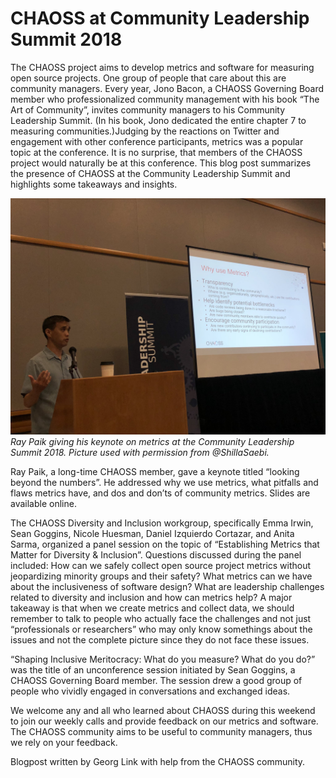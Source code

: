 # CHAOSS at Community Leadership Summit 2018

The CHAOSS project aims to develop metrics and software for measuring open source projects. One group of people that care about this are community managers. Every year, Jono Bacon, a CHAOSS Governing Board member who professionalized community management with his book “The Art of Community”, invites community managers to his Community Leadership Summit. (In his book, Jono dedicated the entire chapter 7 to measuring communities.)Judging by the reactions on Twitter and engagement with other conference participants, metrics was a popular topic at the conference. It is no surprise, that members of the CHAOSS project would naturally be at this conference. This blog post summarizes the presence of CHAOSS at the Community Leadership Summit and highlights some takeaways and insights.

![Picture from conference](20180720_clsummit.jpg "Ray Paik giving his keynote on metrics at the Community Leadership Summit 2018. Picture used with permission from @ShillaSaebi.")
*Ray Paik giving his keynote on metrics at the Community Leadership Summit 2018. Picture used with permission from @ShillaSaebi.*

Ray Paik, a long-time CHAOSS member, gave a keynote titled “looking beyond the numbers”. He addressed why we use metrics, what pitfalls and flaws metrics have, and dos and don’ts of community metrics. Slides are available online.

The CHAOSS Diversity and Inclusion workgroup, specifically Emma Irwin, Sean Goggins, Nicole Huesman, Daniel Izquierdo Cortazar, and Anita Sarma, organized a panel session on the topic of “Establishing Metrics that Matter for Diversity & Inclusion”. Questions discussed during the panel included: How can we safely collect open source project metrics without jeopardizing minority groups and their safety? What metrics can we have about the inclusiveness of software design? What are leadership challenges related to diversity and inclusion and how can metrics help? A major takeaway is that when we create metrics and collect data, we should remember to talk to people who actually face the challenges and not just “professionals or researchers” who may only know somethings about the issues and not the complete picture since they do not face these issues.

“Shaping Inclusive Meritocracy: What do you measure? What do you do?” was the title of an unconference session initiated by Sean Goggins, a CHAOSS Governing Board member. The session drew a good group of people who vividly engaged in conversations and exchanged ideas.

We welcome any and all who learned about CHAOSS during this weekend to join our weekly calls and provide feedback on our metrics and software. The CHAOSS community aims to be useful to community managers, thus we rely on your feedback.


Blogpost written by Georg Link with help from the CHAOSS community.
